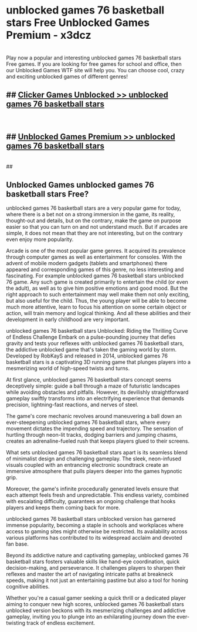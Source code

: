 # unblocked games 76 basketball stars Free Unblocked Games Premium - x3dcz <br>
<br>
Play now a popular and interesting unblocked games 76 basketball stars Free games. If you are looking for free games for school and office, then our Unblocked Games WTF site will help you. You can choose cool, crazy and exciting unblocked games of different genres!


## ##  [Clicker Games Unblocked >> unblocked games 76 basketball stars](http://freeplayer.one?title=unblocked_games_76_basketball_stars&ref=M1)
  <br>

##  ## [Unblocked Games Premium >> unblocked games 76 basketball stars](http://freeplayer.one?title=unblocked_games_76_basketball_stars&ref=M1)
  <br>
  ##



## Unblocked Games unblocked games 76 basketball stars Free?

unblocked games 76 basketball stars are a very popular game for today, where there is a bet not on a strong immersion in the game, its reality, thought-out and details, but on the contrary, make the game on purpose easier so that you can turn on and not understand much. But if arcades are simple, it does not mean that they are not interesting, but on the contrary even enjoy more popularity.

Arcade is one of the most popular game genres. It acquired its prevalence through computer games as well as entertainment for consoles. With the advent of mobile modern gadgets (tablets and smartphones) there appeared and corresponding games of this genre, no less interesting and fascinating. For example unblocked games 76 basketball stars unblocked 76 game. Any such game is created primarily to entertain the child (or even the adult), as well as to give him positive emotions and good mood. But the right approach to such entertainment may well make them not only exciting, but also useful for the child. Thus, the young player will be able to become much more attentive, learn to focus his attention on some certain object or action, will train memory and logical thinking. And all these abilities and their development in early childhood are very important.

unblocked games 76 basketball stars Unblocked: Riding the Thrilling Curve of Endless Challenge
Embark on a pulse-pounding journey that defies gravity and tests your reflexes with unblocked games 76 basketball stars, the addictive unblocked game that's taken the gaming world by storm. Developed by RobKayS and released in 2014, unblocked games 76 basketball stars is a captivating 3D running game that plunges players into a mesmerizing world of high-speed twists and turns.

At first glance, unblocked games 76 basketball stars concept seems deceptively simple: guide a ball through a maze of futuristic landscapes while avoiding obstacles and pitfalls. However, its devilishly straightforward gameplay swiftly transforms into an electrifying experience that demands precision, lightning-fast reactions, and nerves of steel.

The game's core mechanic revolves around maneuvering a ball down an ever-steepening unblocked games 76 basketball stars, where every movement dictates the impending speed and trajectory. The sensation of hurtling through neon-lit tracks, dodging barriers and jumping chasms, creates an adrenaline-fueled rush that keeps players glued to their screens.

What sets unblocked games 76 basketball stars apart is its seamless blend of minimalist design and challenging gameplay. The sleek, neon-infused visuals coupled with an entrancing electronic soundtrack create an immersive atmosphere that pulls players deeper into the games hypnotic grip.

Moreover, the game's infinite procedurally generated levels ensure that each attempt feels fresh and unpredictable. This endless variety, combined with escalating difficulty, guarantees an ongoing challenge that hooks players and keeps them coming back for more.

unblocked games 76 basketball stars unblocked version has garnered immense popularity, becoming a staple in schools and workplaces where access to gaming sites might otherwise be restricted. Its availability across various platforms has contributed to its widespread acclaim and devoted fan base.

Beyond its addictive nature and captivating gameplay, unblocked games 76 basketball stars fosters valuable skills like hand-eye coordination, quick decision-making, and perseverance. It challenges players to sharpen their reflexes and master the art of navigating intricate paths at breakneck speeds, making it not just an entertaining pastime but also a tool for honing cognitive abilities.

Whether you're a casual gamer seeking a quick thrill or a dedicated player aiming to conquer new high scores, unblocked games 76 basketball stars unblocked version beckons with its mesmerizing challenges and addictive gameplay, inviting you to plunge into an exhilarating journey down the ever-twisting track of endless excitement.